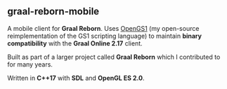 ## graal-reborn-mobile

A mobile client for **Graal Reborn**. Uses [OpenGS1](https://github.com/veryjos/OpenGS1) (my open-source reimplementation of the GS1 scripting language) to maintain **binary compatibility** with the **Graal Online 2.17** client.

Built as part of a larger project called **Graal Reborn** which I contributed to for many years.

Written in **C++17** with **SDL** and **OpenGL ES 2.0**.
